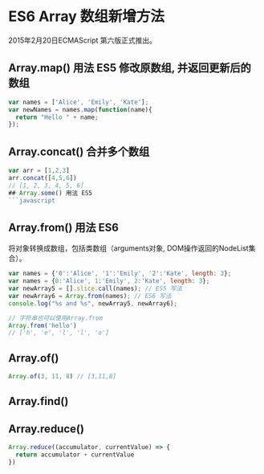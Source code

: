 # ES6 Array 数组新增方法
2015年2月20日ECMAScript 第六版正式推出。

## Array.map() 用法 ES5 修改原数组, 并返回更新后的数组
```javascript
var names = ['Alice', 'Emily', 'Kate'];
var newNames = names.map(function(name){
  return "Hello " + name;
});
```
## Array.concat() 合并多个数组
```javascript
var arr = [1,2,3]
arr.concat([4,5,6])
// [1, 2, 3, 4, 5, 6]
## Array.some() 用法 ES5
```javascript

```
## Array.from() 用法 ES6
将对象转换成数组，包括类数组（arguments对象, DOM操作返回的NodeList集合）。
```javascript
var names = {'0':'Alice', '1':'Emily', '2':'Kate', length: 3};
var names = {0:'Alice', 1:'Emily', 2:'Kate', length: 3};
var newArray5 = [].slice.call(names); // ES5 写法
var newArray6 = Array.from(names); // ES6 写法
console.log("%s and %s", newArray5, newArray6);

// 字符串也可以使用Array.from
Array.from('hello')
// ['h', 'e', 'l', 'l', 'o']
```
## Array.of()
```javascript
Array.of(3, 11, 8) // [3,11,8]
```
## Array.find()
## Array.reduce()
```js
Array.reduce((accumulator, currentValue) => {
  return accumulator + currentValue
})
```
